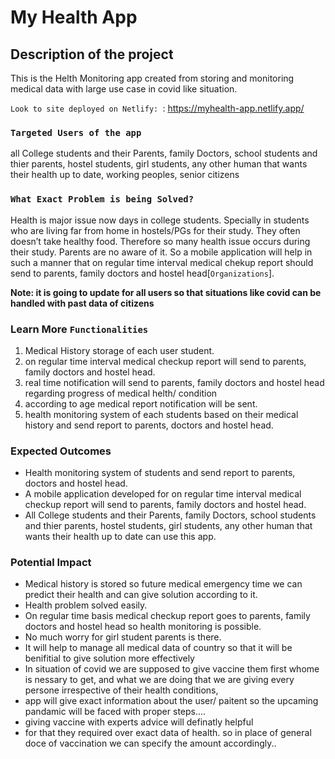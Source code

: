 # My Health App

## Description of the project

This is the Helth Monitoring app created from storing and monitoring medical data with large use case in covid like situation.

`Look to site deployed on Netlify: `: https://myhealth-app.netlify.app/

### `Targeted Users of the app`

all College students and their Parents, family Doctors, school students and thier
parents, hostel students, girl students, any other human that wants their health up to
date, working peoples, senior citizens

### `What Exact Problem is being Solved?`

Health is major issue now days in college students. Specially in students who are living
far from home in hostels/PGs for their study. They often doesn’t take healthy food.
Therefore so many health issue occurs during their study. Parents are no aware of it.
So a mobile application will help in such a manner that on regular time
interval medical chekup report should send to parents, family doctors and hostel head[`Organizations`].

**Note: it is going to update for all users so that situations like covid can be handled with past data of citizens**

### Learn More `Functionalities`

1. Medical History storage of each user student.
2. on regular time interval medical checkup report will send to parents, family
   doctors and hostel head.
3. real time notification will send to parents, family doctors and hostel head regarding progress of medical helth/ condition
4. according to age medical report notification will be sent.
5. health monitoring system of each students based on their medical history and send
   report to parents, doctors and hostel head.

### Expected Outcomes

- Health monitoring system of students and send report to parents, doctors and hostel head.
- A mobile application developed for on regular time interval medical checkup report will send to parents, family doctors and hostel head.
- All College students and their Parents, family Doctors, school students and thier parents, hostel students, girl students, any other human that wants their health up to date can use this app.

### Potential Impact

- Medical history is stored so future medical emergency time we can predict their health
  and can give solution according to it.
- Health problem solved easily.
- On regular time basis medical checkup report goes to parents, family doctors and hostel head so health
  monitoring is possible.
- No much worry for girl student parents is there.
- It will help to manage all medical data of country so that it will be benifitial to give solution more effectively
- In situation of covid we are supposed to give vaccine them first whome is nessary to get,
  and what we are doing that we are giving every persone irrespective of their health conditions,
- app will give exact information about the user/ paitent so the upcaming pandamic will be faced with proper steps....
- giving vaccine with experts advice will definatly helpful
- for that they required over exact data of health. so in place of general doce of vaccination we can specify the amount accordingly..
